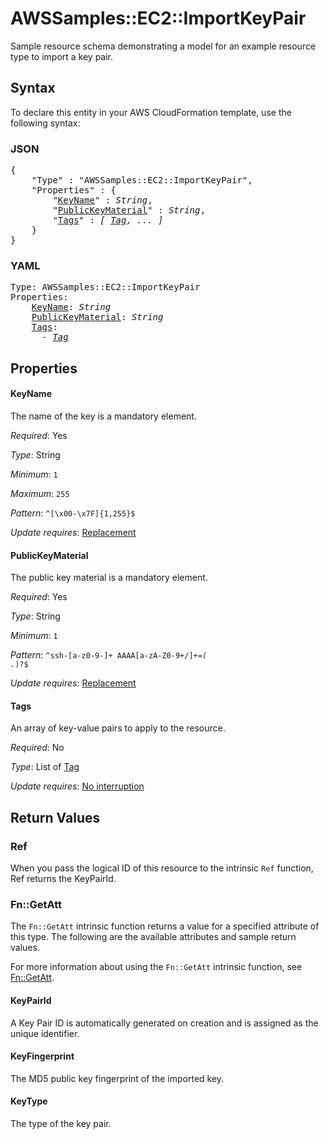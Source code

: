 # AWSSamples::EC2::ImportKeyPair

Sample resource schema demonstrating a model for an example resource type to import a key pair.

## Syntax

To declare this entity in your AWS CloudFormation template, use the following syntax:

### JSON

<pre>
{
    "Type" : "AWSSamples::EC2::ImportKeyPair",
    "Properties" : {
        "<a href="#keyname" title="KeyName">KeyName</a>" : <i>String</i>,
        "<a href="#publickeymaterial" title="PublicKeyMaterial">PublicKeyMaterial</a>" : <i>String</i>,
        "<a href="#tags" title="Tags">Tags</a>" : <i>[ <a href="tag.md">Tag</a>, ... ]</i>
    }
}
</pre>

### YAML

<pre>
Type: AWSSamples::EC2::ImportKeyPair
Properties:
    <a href="#keyname" title="KeyName">KeyName</a>: <i>String</i>
    <a href="#publickeymaterial" title="PublicKeyMaterial">PublicKeyMaterial</a>: <i>String</i>
    <a href="#tags" title="Tags">Tags</a>: <i>
      - <a href="tag.md">Tag</a></i>
</pre>

## Properties

#### KeyName

The name of the key is a mandatory element.

_Required_: Yes

_Type_: String

_Minimum_: <code>1</code>

_Maximum_: <code>255</code>

_Pattern_: <code>^[\x00-\x7F]{1,255}$</code>

_Update requires_: [Replacement](https://docs.aws.amazon.com/AWSCloudFormation/latest/UserGuide/using-cfn-updating-stacks-update-behaviors.html#update-replacement)

#### PublicKeyMaterial

The public key material is a mandatory element.

_Required_: Yes

_Type_: String

_Minimum_: <code>1</code>

_Pattern_: <code>^ssh-[a-z0-9-]+ AAAA[a-zA-Z0-9\+\/]+=*( .*)?$</code>

_Update requires_: [Replacement](https://docs.aws.amazon.com/AWSCloudFormation/latest/UserGuide/using-cfn-updating-stacks-update-behaviors.html#update-replacement)

#### Tags

An array of key-value pairs to apply to the resource.

_Required_: No

_Type_: List of <a href="tag.md">Tag</a>

_Update requires_: [No interruption](https://docs.aws.amazon.com/AWSCloudFormation/latest/UserGuide/using-cfn-updating-stacks-update-behaviors.html#update-no-interrupt)

## Return Values

### Ref

When you pass the logical ID of this resource to the intrinsic `Ref` function, Ref returns the KeyPairId.

### Fn::GetAtt

The `Fn::GetAtt` intrinsic function returns a value for a specified attribute of this type. The following are the available attributes and sample return values.

For more information about using the `Fn::GetAtt` intrinsic function, see [Fn::GetAtt](https://docs.aws.amazon.com/AWSCloudFormation/latest/UserGuide/intrinsic-function-reference-getatt.html).

#### KeyPairId

A Key Pair ID is automatically generated on creation and is assigned as the unique identifier.

#### KeyFingerprint

The MD5 public key fingerprint of the imported key.

#### KeyType

The type of the key pair.
